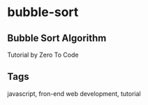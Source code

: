 # bubble-sort

## Bubble Sort Algorithm
Tutorial by Zero To Code

## Tags
javascript, fron-end web development, tutorial
